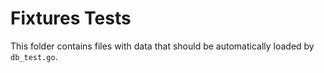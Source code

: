 # Fixtures Tests

This folder contains files with data that should be automatically loaded by `db_test.go`.